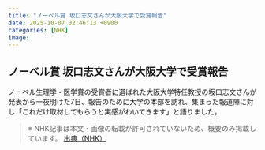 ```yaml
---
title: "ノーベル賞 坂口志文さんが大阪大学で受賞報告"
date: 2025-10-07 02:46:13 +0900
categories: [NHK]
image: 
---
```

## ノーベル賞 坂口志文さんが大阪大学で受賞報告

ノーベル生理学・医学賞の受賞者に選ばれた大阪大学特任教授の坂口志文さんが発表から一夜明けた7日、報告のために大学の本部を訪れ、集まった報道陣に対し「これだけ取材してもらうと実感がわいてきます」と語りました。

> ※ NHK記事は本文・画像の転載が許可されていないため、概要のみ掲載しています。
[出典（NHK）](http://www3.nhk.or.jp/news/html/20251007/k10014943231000.html)
